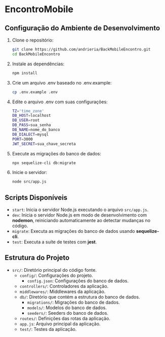 # EncontroMobile

## Configuração do Ambiente de Desenvolvimento

1. Clone o repositório:
   ```bash
   git clone https://github.com/andrieria/BackMobileEncontro.git
   cd BackMobileEncontro
    ```

2. Instale as dependências:
    ```bash
    npm install
    ```

3. Crie um arquivo .env baseado no .env.example:
    ```bash
    cp .env.example .env
    ```

4. Edite o arquivo .env com suas configurações:
    ```bash
    TZ='time_zone'
    DB_HOST=localhost
    DB_USER=root
    DB_PASS=sua_senha
    DB_NAME=nome_do_banco
    DB_DIALECT=mysql
    PORT=3000
    JWT_SECRET=sua_chave_secreta
    ```
5. Execute as migrações do banco de dados:
    ```bash
    npx sequelize-cli db:migrate
    ```

6. Inicie o servidor:
    ```bash
    node src/app.js
    ```


## Scripts Disponíveis

- `start`: Inicia o servidor Node.js executando o arquivo `src/app.js`.
- `dev`: Inicia o servidor Node.js em modo de desenvolvimento com **nodemon**, reiniciando automaticamente ao detectar mudanças no código.
- `migrate`: Executa as migrações do banco de dados usando **sequelize-cli**.
- `test`: Executa a suíte de testes com **jest**.

## Estrutura do Projeto

- `src/`: Diretório principal do código fonte.
    - `config/`: Configurações do projeto.
        - `config.json`: Configurações do banco de dados.
    - `controllers/`: Controladores da aplicação.
    - `middlewares/`: Middlewares da aplicação.
    - `db/`: Diretório que contém a estrutura do banco de dados.
        - `migrations/`: Migrações do banco de dados.
        - `models/`: Modelos do banco de dados.
        - `seeders/`: Seeders do banco de dados.
    - `routes/`: Definições das rotas da aplicação.
    - `app.js`: Arquivo principal da aplicação.
    - `test/`: Testes da aplicação.


